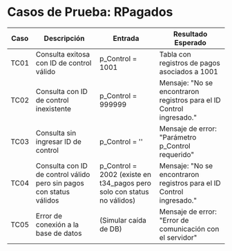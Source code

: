 # Casos de Prueba: RPagados

| Caso | Descripción | Entrada | Resultado Esperado |
|------|-------------|---------|--------------------|
| TC01 | Consulta exitosa con ID de control válido | p_Control = 1001 | Tabla con registros de pagos asociados a 1001 |
| TC02 | Consulta con ID de control inexistente | p_Control = 999999 | Mensaje: "No se encontraron registros para el ID Control ingresado." |
| TC03 | Consulta sin ingresar ID de control | p_Control = '' | Mensaje de error: "Parámetro p_Control requerido" |
| TC04 | Consulta con ID de control válido pero sin pagos con status válidos | p_Control = 2002 (existe en t34_pagos pero solo con status no válidos) | Mensaje: "No se encontraron registros para el ID Control ingresado." |
| TC05 | Error de conexión a la base de datos | (Simular caída de DB) | Mensaje de error: "Error de comunicación con el servidor" |

